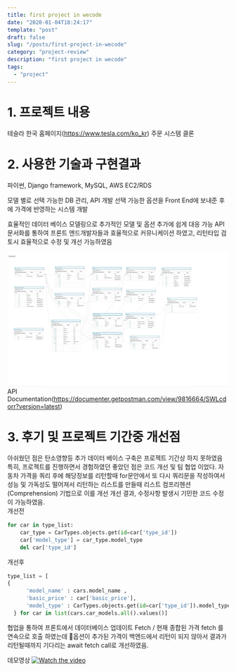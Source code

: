 ```yaml
---
title: first project in wecode
date: "2020-01-04T18:24:17"
template: "post"
draft: false
slug: "/posts/first-project-in-wecode"
category: "project-review"
description: "first project in wecode"
tags:
  - "project"
---
```


# 1. 프로젝트 내용
테슬라 한국 홈페이지(https://www.tesla.com/ko_kr) 주문 시스템 클론
# 2. 사용한 기술과 구현결과
파이썬, Django framework, MySQL, AWS EC2/RDS

모델 별로 선택 가능한 DB 관리, API 개발
선택 가능한 옵션을 Front End에 보내준 후에 가격에 반영하는 시스템 개발

효율적인 데이터 베이스 모델링으로 추가적인 모델 및 옵션 추가에 쉽게 대응 가능
API 문서화를 통하여 프론트 엔드개발자들과 효율적으로 커뮤니케이션 하였고, 리턴타입 검토시 효율적으로 수정 및 개선 가능하였음

![modeling](../img/tesla_modeling.png)
API Documentation(https://documenter.getpostman.com/view/9816664/SWLcdorr?version=latest)

# 3. 후기 및 프로젝트 기간중 개선점
아쉬웠던 점은 탄소영향등 추가 데이터 베이스 구축은 프로젝트 기간상 하지 못하였음
특히, 프로젝트를 진행하면서 경험하였던 좋았던 점은 코드 개선 및 팀 협업 이었다.
자동차 가격을 쿼리 후에 해당정보를 리턴할때 for문안에서 또 다시 쿼리문을 작성하여서 성능 및 가독성도 떨어져서
리턴하는 리스트를 만들때 리스트 컴프리헨션(Comprehension) 기법으로 이를 개선
개선 결과, 수정사항 발생시 기민한 코드 수정이 가능하였음.<br>
개선전
```python
for car in type_list:
    car_type = CarTypes.objects.get(id=car['type_id'])
    car['model_type'] = car_type.model_type
    del car['type_id']

```
개선후
```python
type_list = [
{
      'model_name' : cars.model_name ,
      'basic_price' : car['basic_price'],
      'model_type' : CarTypes.objects.get(id=car['type_id']).model_type,
  } for car in list(cars.car_models.all().values()]
```

협업을 통하여 프론트에서 데이터베이스 업데이트 Fetch / 현재 종합된 가격 fetch 를 연속으로 호출 하였는데 옵션이 추가된 가격이 백엔드에서 리턴이 되지 않아서 결과가 리턴될때까지 기다리는 await fetch call로 개선하였음.<br>

데모영상
[![Watch the video](https://img.youtube.com/vi/JQ6JGS6QFsQ/0.jpg)](https://youtu.be/JQ6JGS6QFsQ)